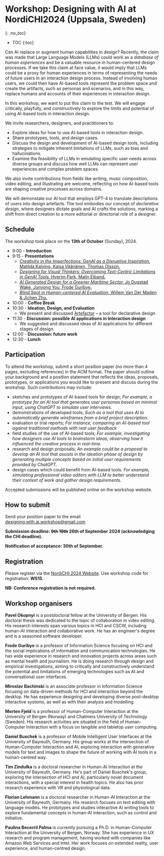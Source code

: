 
# Workshop: Designing with AI at NordiCHI2024 (Uppsala, Sweden)
{: .no_toc}

* TOC
{:toc}

Can AI replace or augment human capabilities in design? Recently, the claim was made that Large Language Models (LLMs) could work as a *database of human experiences* and be a valuable resource in human-centered design processes. If we take this claim at face value, it would imply that LLMs could be a proxy for human experiences in terms of representing the needs of future users in an interaction design process. Instead of involving human users, we could then have AI-based tools represent the problem space and create the artifacts, such as personas and scenarios, and in this way, replace humans and accounts of their experiences in interaction design. 

In this workshop, we want to put this claim to the test. We will engage critically, playfully, and constructively to explore the limits and potential of using AI-based tools in interaction design.

We invite researchers, designers, and practitioners to:

- Explore ideas for how to use AI-based tools in interaction design.
- Share prototypes, tools, and design cases.
- Discuss the design and development of AI-based design tools, including strategies to mitigate inherent limitations of LLMs, such as bias and hallucinations.
- Examine the feasibility of LLMs in emulating specific user needs across diverse groups and discuss how well LLMs can represent user experiences and complex problem spaces.

We also invite contributions from fields like writing, music composition, video editing, and illustrating are welcome, reflecting on how AI-based tools are shaping creative processes across domains.

We will demonstate our AI tool that employs GPT-4 to translate descriptions of users into design artefacts. The tool embodies our concept of *declarative design*, where designers dictate goals and AI crafts the solutions, marking a shift from direct creation to a more editorial or directorial role of a designer.

## Schedule

The workshop took place on the **13th of October** (Sunday), 2024.

* 9:00 - **Introduction**
* 9:15 - **Presentations**
  - [*Creativity in the Imperfections: GenAI as a Disruptive Inspiration.* Matilda Kalving, Kaisa Väänänen, Thomas Olsson.](/pubs/designing_with_ai/creativity_in_imperfection.pdf)
  - [*Designing for Visual Thinkers: Overcoming Text-Centric Limitations in GenAI Tools.* Hyerim Park, Malin Eiband.](/pubs/designing_with_ai/designing_for_visual_thinkers.pdf)
  - [*AI Generated Design for a Greener Maritime Sector.* Jo Dugstad Wake, Junyong You, Frode Guribye.](/pubs/designing_with_ai/ai_design_for_maritime_sector.pdf)
  - [*Blind Spot in Human-centered AI Evaluation.* Willem Van Der Maden & Jichen Zhu.](/pubs/designing_with_ai/blind_spot.pdf)
* 10:00 - **Coffee Break**
* 10:30 - **Ideation, Design, and Evaluation**
  - We present and discussed [Artefactor](https://github.com/BergenHCI/Artefactor) – a tool for declarative design
* 11:30 - **Discussion: possible AI applications in Interaction design**
  - We suggested and discussed ideas of AI applications for different stages of design.
* 12:00 - **Discussion: future work**
* 12:30 - **Lunch**


## Participation

To attend the workshop, submit a short position paper (no more than 4 pages, excluding references) in the ACM format. The paper should outline your background and a position statement that reflects the ideas, proposals, prototypes, or applications you would like to present and discuss during the workshop. Such contributions may include:

- sketches and prototypes of AI-based tools for design;
  *For example, a prototype for an AI tool that generates user personas based on minimal input, using ChatGPT to simulate user interviews.*
- demonstrations of developed tools;
  *Such as a tool that uses AI to automatically generate wireframes from a brief project description.*
- evaluation or trial reports;
  *For instance, comparing an AI-based tool against traditional methods with real user feedback*
- field studies of the use of AI-based tools;
  *For example, investigating how designers use AI tools to brainstorm ideas, observing how it influenced the creative process in real-time.*
- research and design proposals;
  *An example could be a proposal to develop an AI tool that assists in the ideation phase of design by generating multiple concepts based on initial user requirements provided by ChatGPT.*
- design cases which could benefit from AI-based tools.
  *For example, simulating professional video editors with LLM to better understand their context of work and gather design requirements.*




Accepted submissions will be published online on the workshop website.

## How to submit

Send your position paper to the email [designing.with.ai.workshop@gmail.com](mailto:designing.with.ai.workshop@gmail.com?subject=workshop)

**Submission deadline: ~~9th~~ ~~19th~~ 26th of September 2024 (acknowledging the CHI deadline).**

**Notification of acceptance: 30th of September.**

## Registration

Please register via the [NordiCHI 2024 Website](https://www.nordichi2024.se/registration/). Use workshop code for registration: **WS15**.

**NB: Conference registration is not required.**

## Workshop organisers

**Pavel Okopnyi** is a postdoctoral fellow at the University of Bergen. His doctoral thesis was dedicated to the topic of collaboration in video editing. His research interests span various topics in HCI and CSCW, including human-AI interaction and collaborative work. He has an engineer's degree and is a seasoned software developer. 

**Frode Guribye** is a professor of Information Science focusing on HCI and the social implications of information and communication technologies. He has wide experience in research and innovation projects across areas such as mental health and journalism. He is doing research through design and empirical investigations, aiming to critically and constructively understand the potential and limitations of emerging technologies such as AI and conversational user interfaces.

**Miroslav Bachinski** is an associate professor in Information Science focusing on data-driven methods for HCI and interaction beyond the desktop. He has experience designing and developing diverse post-desktop interactive systems, as well as with their analysis and modelling. 

**Morten Fjeld** is a professor of Human-Computer Interaction at the University of Bergen (Norway) and Chalmers University of Technology (Sweden). His research activities are situated in the field of Human-Computer Interaction with a focus on tangible and tabletop user computing.

**Daniel Buschek** is a professor of Mobile Intelligent User Interfaces at the University of Bayreuth, Germany. His group works at the intersection of Human-Computer Interaction and AI, exploring interaction with generative models for text and images to shape the future of working with AI tools in a human-centred way.

**Tim Zindulka** is a doctoral researcher in Human-AI Interaction at the University of Bayreuth, Germany. He's part of Daniel Buschek's group, exploring the intersection of HCI and AI, particularly novel document interactions, with a special interest in health topics. He also has prior research experience with VR and physiological data.

**Florian Lehmann** is a doctoral researcher in Human-AI Interaction at the University of Bayreuth, Germany. His research focuses on text editing with language models. He prototypes and studies interactive AI writing tools to explore fundamental concepts in human-AI interaction, such as control and initiative.

**Paulina Becerril Palma** is currently pursuing a Ph.D. in Human-Computer Interaction at the University of Bergen, Norway. She has experience in UX research and program management, having worked with companies like Amazon Web Services and Intel. Her work focuses on extended reality, user experience, and human-centred design.
